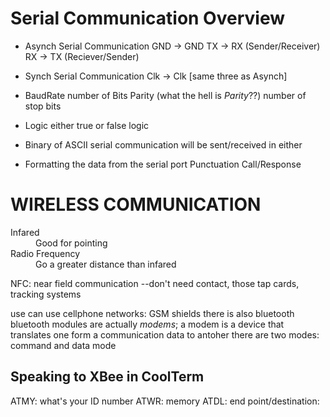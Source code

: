 Serial Communication Overview
=============================

* Asynch Serial Communication
GND -> GND
TX -> RX (Sender/Receiver)
RX -> TX (Reciever/Sender)

* Synch Serial Communication
Clk -> Clk
[same three as Asynch]

* BaudRate
number of Bits
Parity (what the hell is *Parity*??)
number of stop bits

* Logic
either true or false logic

* Binary of ASCII
serial communication will be sent/received in either

* Formatting the data from the serial port
Punctuation
Call/Response

WIRELESS COMMUNICATION
======================
<dl>
<dt>Infared</dt>
<dd>Good for pointing</dd>

<dt>Radio Frequency</dt>
<dd>Go a greater distance than infared</dd>
</dl>

NFC: near field communication
--don't need contact, those tap cards, tracking systems

use can use cellphone networks: GSM shields
there is also bluetooth
	bluetooth modules are actually *modems*; a modem is a device that translates one form a communication data to antoher
	there are two modes: command and data mode

Speaking to XBee in CoolTerm
----------------------------
ATMY: what's your ID number
ATWR: memory
ATDL: end point/destination:



